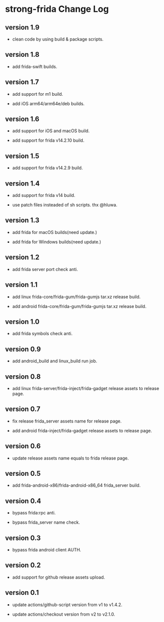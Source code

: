 # strong-frida Change Log

## version 1.9

- clean code by using build & package scripts.

## version 1.8

- add frida-swift builds.

## version 1.7

- add support for m1 build.

- add iOS arm64/arm64e/deb builds.

## version 1.6

- add support for iOS and macOS build.

- add support for frida v14.2.10 build.

## version 1.5

- add support for frida v14.2.9 build.

## version 1.4

- add support for frida v14 build.

- use patch files insteaded of sh scripts. thx @hluwa.
## version 1.3

- add frida for macOS builds(need update.)

- add frida for Windows builds(need update.)

## version 1.2

- add frida server port check anti.

## version 1.1

- add linux frida-core/frida-gum/frida-gumjs tar.xz release build.

- add android frida-core/frida-gum/frida-gumjs tar.xz release build.

## version 1.0

- add frida symbols check anti.

## version 0.9

- add android_build and linux_build run job.

## version 0.8

- add linux frida-server/frida-inject/frida-gadget release assets to release page.

## version 0.7

- fix release frida_server assets name for release page.

- add android frida-inject/frida-gadget release assets to release page.

## version 0.6

- update release assets name equals to frida release page.

## version 0.5

- add frida-android-x86/frida-android-x86_64 frida_server build.

## version 0.4

- bypass frida:rpc anti.

- bypass frida_server name check.

## version 0.3

- bypass frida android client AUTH.

## version 0.2

- add support for github release assets upload.


## version 0.1

- update actions/github-script version from v1 to v1.4.2.

- update actions/checkout version from v2 to v2.1.0.

